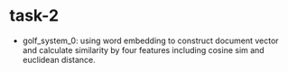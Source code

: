# task-2

* golf_system_0:  using word embedding to construct document vector and calculate similarity by four features including cosine sim and euclidean distance.
